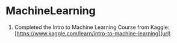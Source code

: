 # MachineLearning

1. Completed the Intro to Machine Learning Course from Kaggle: [https://www.kaggle.com/learn/intro-to-machine-learning](url)
   
